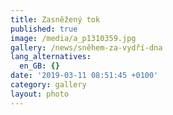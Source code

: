 ```yaml
---
title: Zasněžený tok
published: true
image: /media/a_p1310359.jpg
gallery: /news/sněhem-za-vydří-dna
lang_alternatives:
  en_GB: {}
date: '2019-03-11 08:51:45 +0100'
category: gallery
layout: photo
---
```



